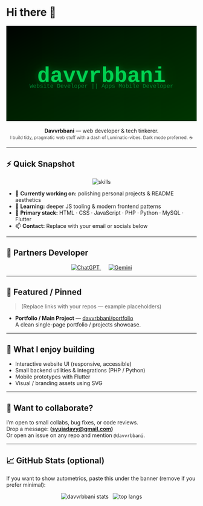 # Hi there 👋

<p align="center">
  <a href="https://github.com/davvrbbani" target="_blank" rel="noopener">
    <img src="https://raw.githubusercontent.com/davvrbbani/davvrbbani/main/hacker-banner.svg" alt="davvrbbani hacker banner" />
  </a>
</p>

<p align="center">
  <strong>Davvrbbani</strong> — web developer & tech tinkerer.<br/>
  <small style="opacity:0.8">I build tidy, pragmatic web stuff with a dash of Luminatic-vibes. Dark mode preferred. ☕</small>
</p>

---

## ⚡ Quick Snapshot
<p align="center">
  <img src="https://skillicons.dev/icons?i=html,css,js,php,python,java,flutter,mysql,git,github,vscode&theme=dark&perline=6" alt="skills" />
</p>

- 🔭 **Currently working on:** polishing personal projects & README aesthetics  
- 🌱 **Learning:** deeper JS tooling & modern frontend patterns  
- 🧰 **Primary stack:** HTML · CSS · JavaScript · PHP · Python · MySQL · Flutter  
- 📫 **Contact:** Replace with your email or socials below

---

## 🤝 Partners Developer
<p align="center">
  <a href="https://chat.openai.com/" target="_blank">
    <img src="https://cdn.jsdelivr.net/gh/devicons/devicon/icons/openai/openai-original.svg" width="60" height="60" alt="ChatGPT" />
  </a>
  &nbsp;&nbsp;&nbsp;&nbsp;
  <a href="https://gemini.google.com/" target="_blank">
    <img src="https://upload.wikimedia.org/wikipedia/commons/thumb/f/f0/Google_Gemini_logo.svg/512px-Google_Gemini_logo.svg.png" width="60" height="60" alt="Gemini" />
  </a>
</p>

---

## 🔎 Featured / Pinned
> (Replace links with your repos — example placeholders)

- **Portfolio / Main Project** — [davvrbbani/portfolio](https://github.com/davvrbbani/portfolio)  
  A clean single-page portfolio / projects showcase.

---

## 🔭 What I enjoy building
- Interactive website UI (responsive, accessible)  
- Small backend utilities & integrations (PHP / Python)  
- Mobile prototypes with Flutter  
- Visual / branding assets using SVG

---

## 💬 Want to collaborate?
I’m open to small collabs, bug fixes, or code reviews.  
Drop a message: **(syujadavy@gmail.com)**  
Or open an issue on any repo and mention `@davvrbbani`.

---

## 📈 GitHub Stats (optional)
If you want to show autometrics, paste this under the banner (remove if you prefer minimal):
<p align="center">
  <img src="https://github-readme-stats.vercel.app/api?username=davvrbbani&show_icons=true&theme=dark&hide_border=true" alt="davvrbbani stats" />
  &nbsp;
  <img src="https://github-readme-stats.vercel.app/api/top-langs/?username=davvrbbani&layout=compact&theme=dark&hide_border=true" alt="top langs" />
</p>
